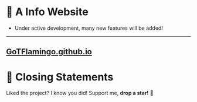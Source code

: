 # 💎 A Info Website
* Under active development, many new features will be added!

---
[GoTFlamingo.github.io](GoTFlamingo.github.io)
---

# 📜 Closing Statements

Liked the project? I know you did! Support me, **drop a star!** 🙏
